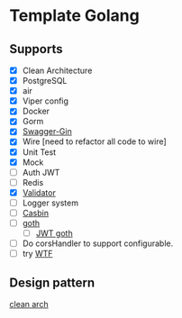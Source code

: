 # Template Golang

## Supports

- [x] Clean Architecture
- [x] PostgreSQL
- [x] air
- [x] Viper config
- [x] Docker
- [x] Gorm
- [X] [Swagger-Gin](https://github.com/swaggo/gin-swagger)
- [X] Wire [need to refactor all code to wire]
- [X] Unit Test
- [X] Mock
- [ ] Auth JWT
- [ ] Redis
- [X] [Validator](https://github.com/go-playground/validator)
- [ ] Logger system
- [ ] [Casbin](https://github.com/casbin/casbin)
- [ ] [goth](https://github.com/markbates/goth)
  - [ ] [JWT goth](https://github.com/markbates/goth/issues/310)
- [ ] Do corsHandler to support configurable.
- [ ] try [WTF](https://github.com/pallat/wtf)

## Design pattern

[clean arch](https://medium.com/@rayato159/how-to-implement-clean-architecture-in-golang-87e9f2c8c5e4)
